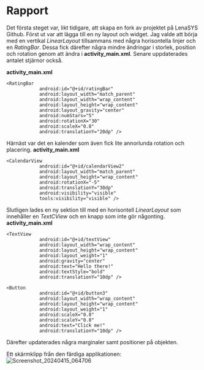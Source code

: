# Rapport
Det första steget var, likt tidigare, att skapa en fork av projektet på LenaSYS Github. Först ut var att lägga till en ny layout och widget. Jag valde att börja med en vertikal _LinearLayout_ tillsammans med några horisontella linjer och en _RatingBar_. Dessa fick därefter några mindre ändringar i storlek, position och rotation genom att ändra i **activity_main.xml**. Senare uppdaterades antalet stjärnor också.

**activity_main.xml**
```
<RatingBar
            android:id="@+id/ratingBar"
            android:layout_width="match_parent"
            android:layout_width="wrap_content"
            android:layout_height="wrap_content"
            android:layout_gravity="center"
            android:numStars="5"
            android:rotationX="30"
            android:scaleX="0.8"
            android:translationY="20dp" />
```

Härnäst var det en kalender som även fick lite annorlunda rotation och placering. 
**activity_main.xml**
```
<CalendarView
            android:id="@+id/calendarView2"
            android:layout_width="match_parent"
            android:layout_height="wrap_content"
            android:rotationX="-5"
            android:translationY="30dp"
            android:visibility="visible"
            tools:visibility="visible" />
```

Slutligen lades en ny sektion till med en horisontell _LinearLayout_ som innehåller en _TextCView_ och en knapp som inte gör någonting. 
**activity_main.xml**
```
<TextView
            android:id="@+id/textView"
            android:layout_width="wrap_content"
            android:layout_height="wrap_content"
            android:layout_weight="1"
            android:gravity="center"
            android:text="Hello there!"
            android:textStyle="bold"
            android:translationY="10dp" />

<Button
            android:id="@+id/button3"
            android:layout_width="wrap_content"
            android:layout_height="wrap_content"
            android:layout_weight="1"
            android:scaleX="0.8"
            android:scaleY="0.8"
            android:text="Click me!"
            android:translationY="10dp" />
```

Därefter updaterades några marginaler samt positioner på objekten.

Ett skärmklipp från den färdiga applikationen:
![Screenshot_20240415_064706](https://github.com/a20gabpa/mobileapp-programming-widgets/assets/102604680/c065c8ef-8b43-4b14-99d1-51948fbef642)
